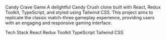Candy Crave Game
A delightful Candy Crush clone built with React, Redux Toolkit, TypeScript, and styled using Tailwind CSS. 
This project aims to replicate the classic match-three gameplay experience, providing users with an engaging and responsive gaming interface. 


Tech Stack 
React 
Redux 
Toolkit 
TypeScript 
Tailwind CSS

